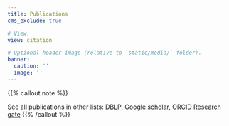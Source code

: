 ```yaml
---
title: Publications
cms_exclude: true

# View.
view: citation

# Optional header image (relative to `static/media/` folder).
banner:
  caption: ''
  image: ''
---
```


{{% callout note %}}
<!-- See [All publications](./publication/).  -->
See all publications in other lists: 
[DBLP](https://dblp.uni-trier.de/search?q=Elwin%20Huaman),
[Google scholar](https://scholar.google.com/citations?user=D7AE8QsAAAAJ),
[ORCID](https://orcid.org/0000-0002-2410-4977)
[Research gate](https://www.researchgate.net/profile/Elwin-Huaman)
{{% /callout %}}
